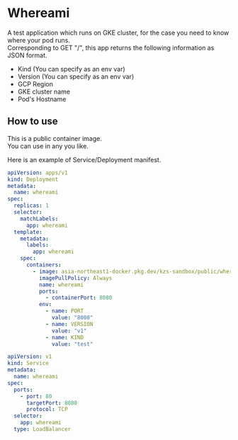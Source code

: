 # Whereami

A test application which runs on GKE cluster, for the case you need to know where your pod runs.  
Corresponding to GET "/", this app returns the following information as JSON format.

- Kind (You can specify as an env var)
- Version (You can specify as an env var)
- GCP Region
- GKE cluster name
- Pod's Hostname

## How to use

This is a public container image.  
You can use in any you like.

Here is an example of Service/Deployment manifest.
```yaml
apiVersion: apps/v1
kind: Deployment
metadata:
  name: whereami
spec:
  replicas: 1
  selector:
    matchLabels:
      app: whereami 
  template:
    metadata:
      labels:
        app: whereami
    spec:
      containers:
        - image: asia-northeast1-docker.pkg.dev/kzs-sandbox/public/whereami:v1
          imagePullPolicy: Always
          name: whereami
          ports:
            - containerPort: 8080
          env:
            - name: PORT
              value: "8080"
            - name: VERSION
              value: "v1"
            - name: KIND
              value: "test"
```

```yaml
apiVersion: v1
kind: Service
metadata:
  name: whereami
spec:
  ports:
    - port: 80
      targetPort: 8080
      protocol: TCP
  selector:
    app: whereami
  type: LoadBalancer
```